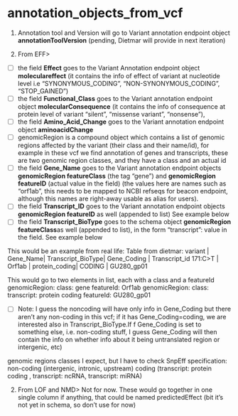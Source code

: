 # annotation_objects_from_vcf
1. Annotation tool and Version will go to Variant annotation endpoint object **annotationToolVersion**  (pending, Dietmar will provide in next iteration)

2. From EFF>
- [ ] the field  **Effect** goes to the Variant Annotation endpoint object **moleculareffect**  (it contains the info of effect of variant at nucleotide level i.e “SYNONYMOUS_CODING”, “NON-SYNONYMOUS_CODING”, “STOP_GAINED”)
- [ ] the field **Functional_Class** goes to the Variant annotation endpoint object **molecularConsequence**  (it contains the info of consequence at protein level of variant “silent”, “missense variant”, “nonsense”), 
- [ ] the field **Amino_Acid_Change** goes to the Variant annotation endpoint object **aminoacidChange**
- [ ] genomicRegion  is a compound object which contains a list of genomic regions affected by the variant (their class and their name/id), for example in these vcf we find annotation of genes and transcripts, these are two genomic region classes, and they have a class and an actual id
- [ ] the field **Gene_Name** goes to the Variant annotation endpoint  objects **genomicRegion featureClass** (the tag “gene”) and **genomicRegion featureID** (actual value in the field) (the values here are names such as “orf1ab”, this needs to be mapped to NCBI refseqs for beacon endpoint, although this names are right-away usable as alias for users). 
- [ ] the field **Transcript_ID** goes to the Variant annotation endpoint  objects **genomicRegion  featureID** as well (appended to list) See example below
- [ ] the field **Transcript_BioType** goes to the schema object **genomicRegion featureClass**as well (appended to list), in the form “transcript”: value in the field. See example below

This would be an example from real life:
Table from dietmar:
variant | Gene_Name| Transcript_BioType| Gene_Coding | Transcript_id
171:C>T |  Orf1ab | protein_coding| CODING | GU280_gp01

This would go to two elements in list, each with a class  and a featureId
genomicRegion: 
      class: gene
	featureId: Orf1ab
genomicRegion: 
      class: transcript: protein coding
	featureId: GU280_gp01


- [ ] Note:  I guess the noncoding will have only info in Gene_Coding but there aren’t any non-coding in this vcf; if it has Gene_Coding=coding, we are interested also in Transcript_BioType.If f Gene_Coding is set to something else, i.e. non-coding stuff, I guess Gene_Coding will then contain the info on whether info about it being untranslated region or intergenic, etc)

genomic regions classes I expect, but I have to check SnpEff specification: 
non-coding (intergenic, intronic, upstream)
coding (transcript: protein coding , transcript: ncRNA, transcript: miRNA)

2. From LOF and NMD> Not for now. These would go together in one single column if anything, that could be named predictedEffect  (bit it’s not yet in schema, so don’t use for now)